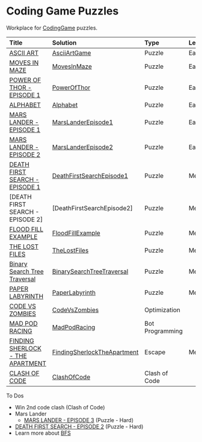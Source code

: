 # Coding Game Puzzles

Workplace for [CodingGame](https://www.codingame.com/) puzzles.

| Title                              | Solution                      | Type            | Level  |
|:-----------------------------------|:------------------------------|:----------------|:-------| 
| [ASCII ART]                        | [AsciiArtGame]                | Puzzle          | Easy   |
| [MOVES IN MAZE]                    | [MovesInMaze]                 | Puzzle          | Easy   |
| [POWER OF THOR - EPISODE 1]        | [PowerOfThor]                 | Puzzle          | Easy   |
| [ALPHABET]                         | [Alphabet]                    | Puzzle          | Easy   |
| [MARS LANDER - EPISODE 1]          | [MarsLanderEpisode1]          | Puzzle          | Easy   |
| [MARS LANDER - EPISODE 2]          | [MarsLanderEpisode2]          | Puzzle          | Easy   |
| [DEATH FIRST SEARCH - EPISODE 1]   | [DeathFirstSearchEpisode1]    | Puzzle          | Medium |
| [DEATH FIRST SEARCH - EPISODE 2]   | [DeathFirstSearchEpisode2]    | Puzzle          | Medium |
| [FLOOD FILL EXAMPLE]               | [FloodFillExample]            | Puzzle          | Medium |
| [THE LOST FILES]                   | [TheLostFiles]                | Puzzle          | Medium |  
| [Binary Search Tree Traversal]     | [BinarySearchTreeTraversal]   | Puzzle          | Medium |
| [PAPER LABYRINTH]                  | [PaperLabyrinth]              | Puzzle          | Medium |
| [CODE VS ZOMBIES]                  | [CodeVsZombies]               | Optimization    |        |
| [MAD POD RACING]                   | [MadPodRacing]                | Bot Programming |        | 
| [FINDING SHERLOCK - THE APARTMENT] | [FindingSherlockTheApartment] | Escape          | Medium |
| [CLASH OF CODE]                    | [ClashOfCode]                 | Clash of Code   |        |

To Dos
* Win 2nd code clash (Clash of Code)
* Mars Lander
  * [MARS LANDER - EPISODE 3](https://www.codingame.com/training/easy/mars-lander-episode-3) (Puzzle - Hard)
* [DEATH FIRST SEARCH - EPISODE 2](https://www.codingame.com/training/hard/death-first-search-episode-2) (Puzzle - Hard)
* Learn more about [BFS](https://www.codingame.com/learn/BFS)


[ASCII ART]: https://www.codingame.com/training/easy/ascii-art
[AsciiArtGame]: src/main/kotlin/AsciiArtGame.kt

[POWER OF THOR - EPISODE 1]: https://www.codingame.com/training/easy/power-of-thor-episode-1
[PowerOfThor]: src/main/kotlin/PowerOfThor.kt

[DEATH FIRST SEARCH - EPISODE 1]: https://www.codingame.com/training/medium/death-first-search-episode-1
[DeathFirstSearchEpisode1]: src/main/kotlin/DeathFirstSearchEpisode1.kt

[DEATH FIRST SEARCH - EPISODE 1]: https://www.codingame.com/training/medium/death-first-search-episode-2
[DeathFirstSearchEpisode1]: src/main/kotlin/DeathFirstSearchEpisode2.kt

[CODE VS ZOMBIES]: https://www.codingame.com/multiplayer/optimization/code-vs-zombies
[CodeVsZombies]: src/main/kotlin/DeathFirstSearchEpisode1.kt

[FINDING SHERLOCK - THE APARTMENT]: https://escape.codingame.com/games/12
[FindingSherlockTheApartment]: src/main/kotlin/FindingSherlockTheApartment.kt

[MARS LANDER - EPISODE 1]: https://www.codingame.com/training/easy/mars-lander-episode-1
[MarsLanderEpisode1]: src/main/kotlin/MarsLanderEpisode1.kt

[MARS LANDER - EPISODE 2]: https://www.codingame.com/training/easy/mars-lander-episode-2
[MarsLanderEpisode2]: src/main/kotlin/MarsLanderEpisode2.kt

[MAD POD RACING]: https://www.codingame.com/multiplayer/bot-programming/mad-pod-racing
[MadpodRacing]: src/main/kotlin/MadPodRacing.kt

[FLOOD FILL EXAMPLE]: https://www.codingame.com/training/medium/flood-fill-example
[FloodFillExample]: src/main/kotlin/FloodFill.kt

[THE LOST FILES]: https://www.codingame.com/training/medium/the-lost-files
[TheLostFiles]: src/main/kotlin/TheLostFiles.kt

[BINARY SEARCH TREE TRAVERSAL]: https://www.codingame.com/ide/puzzle/binary-search-tree-traversal
[BinarySearchTreeTraversal]: src/main/kotlin/BinarySearchTreeTraversal.kt

[CLASH OF CODE]: https://www.codingame.com/multiplayer/clashofcode
[ClashOfCode]: src/main/kotlin/ClashOfCode.kt

[MOVES IN MAZE]: https://www.codingame.com/training/easy/moves-in-maze
[MovesInMaze]: src/main/kotlin/MovesInMaze.kt

[ALPHABET]: https://www.codingame.com/training/easy/abcdefghijklmnopqrstuvwxyz
[Alphabet]: src/main/kotlin/Alphabet.kt

[PAPER LABYRINTH]: https://www.codingame.com/training/medium/paper-labyrinth
[PaperLabyrinth]: src/main/kotlin/PaperLabyrinth.kt

```